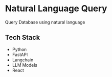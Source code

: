 # Natural Language Query

Query Database using natural language

## Tech Stack

- Python
- FastAPI
- Langchain
- LLM Models
- React
